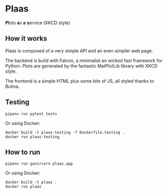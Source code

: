 # Plaas

**Pl**ots **a**s **a** **s**ervice (XKCD style)

## How it works

Plaas is composed of a very simple API and an even simpler web page.

The backend is build with Falcon, a minimalist an wicked fast framework for Python.
Plots are generated by the fantastic MatPlotLib library with XKCD style.

The frontend is a simple HTML plus some bits of JS, all styled thanks to Bulma.

## Testing

```
pipenv run pytest tests
```

Or using Docker:

```
docker build -t plaas-testing -f Dockerfile.testing .
docker run plaas-testing
```


## How to run

```
pipenv run gunircorn plaas.app
```

Or using Docker:

```
docker build -t plaas .
docker run plaas
```